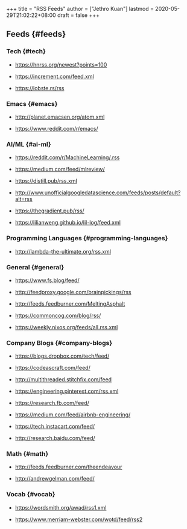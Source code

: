 +++
title = "RSS Feeds"
author = ["Jethro Kuan"]
lastmod = 2020-05-29T21:02:22+08:00
draft = false
+++

## Feeds {#feeds}

### Tech {#tech}

<!--list-separator-->

- <https://hnrss.org/newest?points=100>

<!--list-separator-->

- <https://increment.com/feed.xml>

<!--list-separator-->

- <https://lobste.rs/rss>

### Emacs {#emacs}

<!--list-separator-->

- <http://planet.emacsen.org/atom.xml>

<!--list-separator-->

- <https://www.reddit.com/r/emacs/>

### AI/ML {#ai-ml}

<!--list-separator-->

- <https://reddit.com/r/MachineLearning/.rss>

<!--list-separator-->

- <https://medium.com/feed/mlreview/>

<!--list-separator-->

- <https://distill.pub/rss.xml>

<!--list-separator-->

- <http://www.unofficialgoogledatascience.com/feeds/posts/default?alt=rss>

<!--list-separator-->

- <https://thegradient.pub/rss/>

<!--list-separator-->

- <https://lilianweng.github.io/lil-log/feed.xml>

### Programming Languages {#programming-languages}

<!--list-separator-->

- <http://lambda-the-ultimate.org/rss.xml>

### General {#general}

<!--list-separator-->

- <https://www.fs.blog/feed/>

<!--list-separator-->

- <http://feedproxy.google.com/brainpickings/rss>

<!--list-separator-->

- <http://feeds.feedburner.com/MeltingAsphalt>

<!--list-separator-->

- <https://commoncog.com/blog/rss/>

<!--list-separator-->

- <https://weekly.nixos.org/feeds/all.rss.xml>

### Company Blogs {#company-blogs}

<!--list-separator-->

- <https://blogs.dropbox.com/tech/feed/>

<!--list-separator-->

- <https://codeascraft.com/feed/>

<!--list-separator-->

- <http://multithreaded.stitchfix.com/feed>

<!--list-separator-->

- <https://engineering.pinterest.com/rss.xml>

<!--list-separator-->

- <https://research.fb.com/feed/>

<!--list-separator-->

- <https://medium.com/feed/airbnb-engineering/>

<!--list-separator-->

- <https://tech.instacart.com/feed/>

<!--list-separator-->

- <http://research.baidu.com/feed/>

### Math {#math}

<!--list-separator-->

- <http://feeds.feedburner.com/theendeavour>

<!--list-separator-->

- <http://andrewgelman.com/feed/>

### Vocab {#vocab}

<!--list-separator-->

- <https://wordsmith.org/awad/rss1.xml>

<!--list-separator-->

- <https://www.merriam-webster.com/wotd/feed/rss2>
